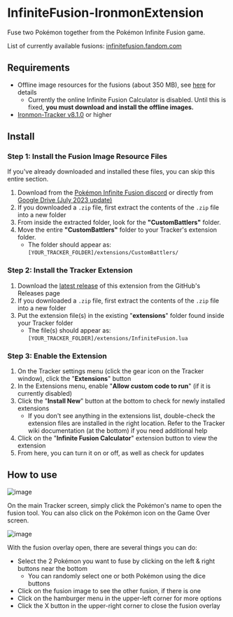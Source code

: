 # InfiniteFusion-IronmonExtension
Fuse two Pokémon together from the Pokémon Infinite Fusion game.

List of currently available fusions: [infinitefusion.fandom.com](https://infinitefusion.fandom.com/wiki/Pok%C3%A9dex)

## Requirements
- Offline image resources for the fusions (about 350 MB), see [here](#step-1-install-the-fusion-image-resource-files) for details
   - Currently the online Infinite Fusion Calculator is disabled. Until this is fixed, **you must download and install the offline images.**
- [Ironmon-Tracker v8.1.0](https://github.com/besteon/Ironmon-Tracker) or higher

## Install

### Step 1: Install the Fusion Image Resource Files
If you've already downloaded and installed these files, you can skip this entire section.

1) Download from the [Pokémon Infinite Fusion discord](https://discord.gg/infinitefusion) or directly from [Google Drive (July 2023 update)](https://drive.google.com/file/d/1YvnSbbp_FZlAE0XBHsXd4NfffJnW4ffm/view?usp=sharing)
2) If you downloaded a `.zip` file, first extract the contents of the `.zip` file into a new folder
3) From inside the extracted folder, look for the **"CustomBattlers"** folder.
4) Move the entire **"CustomBattlers"** folder to your Tracker's extension folder.
   - The folder should appear as: `[YOUR_TRACKER_FOLDER]/extensions/CustomBattlers/`

### Step 2: Install the Tracker Extension
1) Download the [latest release](https://github.com/UTDZac/InfiniteFusion-IronmonExtension/releases/latest) of this extension from the GitHub's Releases page
2) If you downloaded a `.zip` file, first extract the contents of the `.zip` file into a new folder
3) Put the extension file(s) in the existing "**extensions**" folder found inside your Tracker folder
   - The file(s) should appear as: `[YOUR_TRACKER_FOLDER]/extensions/InfiniteFusion.lua`

### Step 3: Enable the Extension
1) On the Tracker settings menu (click the gear icon on the Tracker window), click the "**Extensions**" button
2) In the Extensions menu, enable "**Allow custom code to run**" (if it is currently disabled)
3) Click the "**Install New**" button at the bottom to check for newly installed extensions
   - If you don't see anything in the extensions list, double-check the extension files are installed in the right location. Refer to the Tracker wiki documentation (at the bottom) if you need additional help
4) Click on the "**Infinite Fusion Calculator**" extension button to view the extension
5) From here, you can turn it on or off, as well as check for updates

## How to use
![image](https://github.com/UTDZac/InfiniteFusion-IronmonExtension/assets/4258818/3cdd21d6-edaa-4ca7-b1c1-8a69ddf165c2)

On the main Tracker screen, simply click the Pokémon's name to open the fusion tool. You can also click on the Pokémon icon on the Game Over screen.

![image](https://github.com/UTDZac/InfiniteFusion-IronmonExtension/assets/4258818/7813c329-b57b-44bd-b6c1-069ab8fbae77)

With the fusion overlay open, there are several things you can do:
- Select the 2 Pokémon you want to fuse by clicking on the left & right buttons near the bottom
   - You can randomly select one or both Pokémon using the dice buttons
- Click on the fusion image to see the other fusion, if there is one
- Click on the hamburger menu in the upper-left corner for more options
- Click the X button in the upper-right corner to close the fusion overlay

